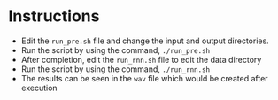 # Instructions  
* Edit the `run_pre.sh` file and change the input and output directories.  
* Run the script by using the command, `./run_pre.sh`  
* After completion, edit the `run_rnn.sh` file to edit the data directory  
* Run the script by using the command, `./run_rnn.sh`  
* The results can be seen in the `wav` file which would be created after execution
